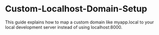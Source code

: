# Custom-Localhost-Domain-Setup
This guide explains how to map a custom domain like myapp.local to your local development server instead of using localhost:8000.
